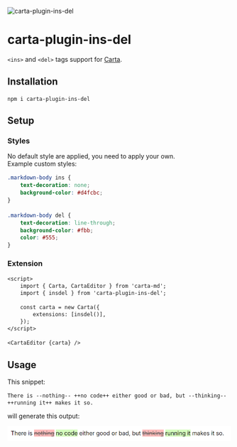 ![carta-plugin-ins-del](https://img.shields.io/npm/v/carta-plugin-ins-del)

# carta-plugin-ins-del

`<ins>` and `<del>` tags support for [Carta](https://github.com/BearToCode/carta).

## Installation

```shell
npm i carta-plugin-ins-del
```

## Setup

### Styles

No default style are applied, you need to apply your own.  
Example custom styles:

```css
.markdown-body ins {
	text-decoration: none;
	background-color: #d4fcbc;
}

.markdown-body del {
	text-decoration: line-through;
	background-color: #fbb;
	color: #555;
}
```

### Extension

```svelte
<script>
	import { Carta, CartaEditor } from 'carta-md';
	import { insdel } from 'carta-plugin-ins-del';

	const carta = new Carta({
		extensions: [insdel()],
	});
</script>

<CartaEditor {carta} />
```

## Usage

This snippet:

```
There is --nothing-- ++no code++ either good or bad, but --thinking-- ++running it++ makes it so.
```

will generate this output:

![output](./static/output.png)
